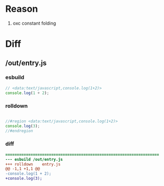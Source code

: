 # Reason
1. oxc constant folding
# Diff
## /out/entry.js
### esbuild
```js
// <data:text/javascript,console.log(1+2)>
console.log(1 + 2);
```
### rolldown
```js

//#region <data:text/javascript,console.log(1+2)>
console.log(3);
//#endregion

```
### diff
```diff
===================================================================
--- esbuild	/out/entry.js
+++ rolldown	entry.js
@@ -1,1 +1,1 @@
-console.log(1 + 2);
+console.log(3);

```
